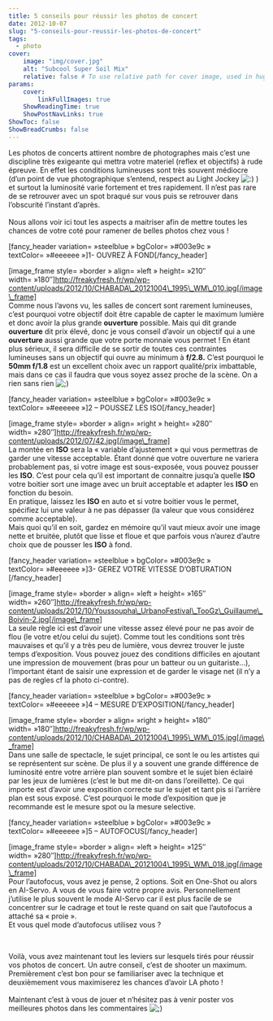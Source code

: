 ```yaml
---
title: 5 conseils pour réussir les photos de concert
date: 2012-10-07
slug: "5-conseils-pour-reussir-les-photos-de-concert"
tags:
  - photo
cover:
    image: "img/cover.jpg"
    alt: "Subcool Super Soil Mix"
    relative: false # To use relative path for cover image, used in hugo Page-bundles
params:
    cover:
        linkFullImages: true
    ShowReadingTime: true
    ShowPostNavLinks: true
ShowToc: false
ShowBreadCrumbs: false
---
```

Les photos de concerts attirent nombre de photographes mais c&rsquo;est une discipline très exigeante qui mettra votre materiel (reflex et objectifs) à rude épreuve. En effet les conditions lumineuses sont très souvent médiocre (d&rsquo;un point de vue photographique s&rsquo;entend, respect au Light Jockey <img src="http://freakyfresh.fr/wp/wp-includes/images/smilies/icon_smile.gif" alt=":)" class="wp-smiley" /> ) et surtout la luminosité varie fortement et tres rapidement. Il n&rsquo;est pas rare de se retrouver avec un spot braqué sur vous puis se retrouver dans l&rsquo;obscurité l&rsquo;instant d&rsquo;après.</br>  
Nous allons voir ici tout les aspects a maitriser afin de mettre toutes les chances de votre coté pour ramener de belles photos chez vous ! 

[fancy\_header variation=&nbsp;&raquo;steelblue&nbsp;&raquo; bgColor=&nbsp;&raquo;#003e9c&nbsp;&raquo; textColor=&nbsp;&raquo;#eeeeee&nbsp;&raquo;]1- OUVREZ À FOND[/fancy\_header]

[image\_frame style=&nbsp;&raquo;border&nbsp;&raquo; align=&nbsp;&raquo;left&nbsp;&raquo; height=&nbsp;&raquo;210&Prime; width=&nbsp;&raquo;180&Prime;]http://freakyfresh.fr/wp/wp-content/uploads/2012/10/CHABADA\_20121004\_1995\_WM\_010.jpg[/image\_frame]  
Comme nous l&rsquo;avons vu, les salles de concert sont rarement lumineuses, c&rsquo;est pourquoi votre objectif doit être capable de capter le maximum lumière et donc avoir la plus grande **ouverture** possible. Mais qui dit grande **ouverture** dit prix élevé, donc je vous conseil d&rsquo;avoir un objectif qui a une **ouverture** aussi grande que votre porte monnaie vous permet ! En étant plus sérieux, il sera difficile de se sortir de toutes ces contraintes lumineuses sans un objectif qui ouvre au minimum à **f/2.8.** C&rsquo;est pourquoi le **50mm f/1.8** est un excellent choix avec un rapport qualité/prix imbattable, mais dans ce cas il faudra que vous soyez assez proche de la scène. On a rien sans rien <img src="http://freakyfresh.fr/wp/wp-includes/images/smilies/icon_wink.gif" alt=";)" class="wp-smiley" /> 

[fancy\_header variation=&nbsp;&raquo;steelblue&nbsp;&raquo; bgColor=&nbsp;&raquo;#003e9c&nbsp;&raquo; textColor=&nbsp;&raquo;#eeeeee&nbsp;&raquo;]2 &#8211; POUSSEZ LES ISO[/fancy\_header]

[image\_frame style=&nbsp;&raquo;border&nbsp;&raquo; align=&nbsp;&raquo;right&nbsp;&raquo; height=&nbsp;&raquo;280&Prime; width=&nbsp;&raquo;280&Prime;]http://freakyfresh.fr/wp/wp-content/uploads/2012/07/42.jpg[/image\_frame]  
La montée en **ISO** sera la &laquo;&nbsp;variable d&rsquo;ajustement&nbsp;&raquo; qui vous permettras de garder une vitesse acceptable. Étant donné que votre ouverture ne variera probablement pas, si votre image est sous-exposée, vous pouvez pousser les **ISO**. C&rsquo;est pour cela qu&rsquo;il est important de connaitre jusqu&rsquo;a quelle **ISO** votre boitier sort une image avec un bruit acceptable et adapter les **ISO** en fonction du besoin.  
En pratique, laissez les **ISO** en auto et si votre boitier vous le permet, spécifiez lui une valeur à ne pas dépasser (la valeur que vous considérez comme acceptable).  
Mais quoi qu&rsquo;il en soit, gardez en mémoire qu&rsquo;il vaut mieux avoir une image nette et bruitée, plutôt que lisse et floue et que parfois vous n&rsquo;aurez d&rsquo;autre choix que de pousser les **ISO** à fond. 

[fancy\_header variation=&nbsp;&raquo;steelblue&nbsp;&raquo; bgColor=&nbsp;&raquo;#003e9c&nbsp;&raquo; textColor=&nbsp;&raquo;#eeeeee&nbsp;&raquo;]3- GEREZ VOTRE VITESSE D&rsquo;OBTURATION [/fancy\_header]

[image\_frame style=&nbsp;&raquo;border&nbsp;&raquo; align=&nbsp;&raquo;left&nbsp;&raquo; height=&nbsp;&raquo;165&Prime; width=&nbsp;&raquo;260&Prime;]http://freakyfresh.fr/wp/wp-content/uploads/2012/10/Youssoupha\_UrbanoFestival\_TooGz\_Guillaume\_Boivin-2.jpg[/image\_frame]  
La seule règle ici est d&rsquo;avoir une vitesse assez élevé pour ne pas avoir de flou (le votre et/ou celui du sujet). Comme tout les conditions sont très mauvaises et qu&rsquo;il y a très peu de lumière, vous devrez trouver le juste temps d&rsquo;exposition. Vous pouvez jouez des conditions difficiles en ajoutant une impression de mouvement (bras pour un batteur ou un guitariste&#8230;), l&rsquo;important étant de saisir une expression et de garder le visage net (il n&rsquo;y a pas de regles cf la photo ci-contre). 

[fancy\_header variation=&nbsp;&raquo;steelblue&nbsp;&raquo; bgColor=&nbsp;&raquo;#003e9c&nbsp;&raquo; textColor=&nbsp;&raquo;#eeeeee&nbsp;&raquo;]4 &#8211; MESURE D&rsquo;EXPOSITION[/fancy\_header]

[image\_frame style=&nbsp;&raquo;border&nbsp;&raquo; align=&nbsp;&raquo;right&nbsp;&raquo; height=&nbsp;&raquo;180&Prime; width=&nbsp;&raquo;180&Prime;]http://freakyfresh.fr/wp/wp-content/uploads/2012/10/CHABADA\_20121004\_1995\_WM\_015.jpg[/image\_frame]  
Dans une salle de spectacle, le sujet principal, ce sont le ou les artistes qui se représentent sur scène. De plus il y a souvent une grande différence de luminosité entre votre arrière plan souvent sombre et le sujet bien éclairé par les jeux de lumières (c&rsquo;est le but me dit-on dans l&rsquo;oreillette). Ce qui importe est d&rsquo;avoir une exposition correcte sur le sujet et tant pis si l&rsquo;arrière plan est sous exposé. C&rsquo;est pourquoi le mode d&rsquo;exposition que je recommande est le mesure spot ou la mesure selective. 

[fancy\_header variation=&nbsp;&raquo;steelblue&nbsp;&raquo; bgColor=&nbsp;&raquo;#003e9c&nbsp;&raquo; textColor=&nbsp;&raquo;#eeeeee&nbsp;&raquo;]5 &#8211; AUTOFOCUS[/fancy\_header]

[image\_frame style=&nbsp;&raquo;border&nbsp;&raquo; align=&nbsp;&raquo;left&nbsp;&raquo; height=&nbsp;&raquo;125&Prime; width=&nbsp;&raquo;280&Prime;]http://freakyfresh.fr/wp/wp-content/uploads/2012/10/CHABADA\_20121004\_1995\_WM\_018.jpg[/image\_frame]  
Pour l&rsquo;autofocus, vous avez je pense, 2 options. Soit en One-Shot ou alors en AI-Servo. A vous de vous faire votre propre avis. Personnellement j&rsquo;utilise le plus souvent le mode AI-Servo car il est plus facile de se concentrer sur le cadrage et tout le reste quand on sait que l&rsquo;autofocus a attaché sa &laquo;&nbsp;proie&nbsp;&raquo;.  
Et vous quel mode d&rsquo;autofocus utilisez vous ? 

</br>

Voilà, vous avez maintenant tout les leviers sur lesquels tirés pour réussir vos photos de concert. Un autre conseil, c&rsquo;est de shooter un maximum. Premièrement c&rsquo;est bon pour se familiariser avec la technique et deuxièmement vous maximiserez les chances d&rsquo;avoir LA photo ! </br>  
Maintenant c&rsquo;est à vous de jouer et n&rsquo;hésitez pas à venir poster vos meilleures photos dans les commentaires <img src="http://freakyfresh.fr/wp/wp-includes/images/smilies/icon_wink.gif" alt=";)" class="wp-smiley" />